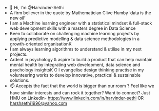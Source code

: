 - 👋 Hi, I’m @Harvinder-Sethi
- A firm believer in the quote by Mathematician Clive Humby ‘data is the new oil’
- I am a Machine learning engineer with a statistical mindset & full-stack web development skills with a masters degree in Data Science
- Keen to collaborate on challenging machine learning projects by applying predictive modelling & data science methodologies in a growth-oriented organisationK
- I am always learning algorithms to understand & utilise in my next projects.
- Ardent in psychology & aspire to build a product that can help maintain mental health by integrating web development, data science and psychology insightsK O I evangelise design thinking practise in my volunteering works to develop
innovative, practical & sustainable solutions.
- 📫 Accepts the fact that the world is bigger than our room ? Feel like we have similar interests and can rock it together? Want to connect? Just HMU on LinkedIn- https://www.linkedin.com/in/harvinder-sethi OR harshsethi1996@yahoo.com

<!---
Harvinder-Sethi/Harvinder-Sethi is a ✨ special ✨ repository because its `README.md` (this file) appears on your GitHub profile.
You can click the Preview link to take a look at your changes.
--->
